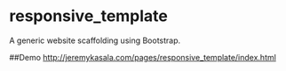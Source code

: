 # responsive_template
A generic website scaffolding using Bootstrap.  

##Demo
http://jeremykasala.com/pages/responsive_template/index.html

